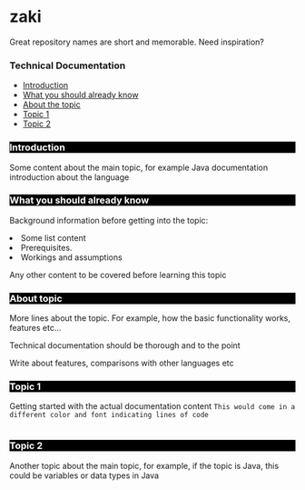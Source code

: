 # zaki
Great repository names are short and memorable. Need inspiration? 
<html>
<!--This example uses the default bootstrap stylesheet-->
<link rel="stylesheet" href="https://maxcdn.bootstrapcdn.com/bootstrap/3.3.7/css/bootstrap.min.css"
         integrity="sha384-BVYiiSIFeK1dGmJRAkycuHAHRg32OmUcww7on3RYdg4Va+PmSTsz/K68vbdEjh4u" crossorigin="anonymous">
<!--provides a full-width container that can expand or collapse based on the size of viewport-->
<div class="container-fluid">
   <div class="row">
       <div class="col-md-2 col-sm-12 col-xs-12">
           <nav id="navbar">
               <h3>Technical Documentation</h3>
               <!--content stacking for smaller screens-->
               <ul class="nav nav-pills nav-stacked">
                <!--internal linking to the respective sections-->
                   <a class="nav-link" href="#Introduction" rel="internal">
                       <li>Introduction</li>
                   </a>
                   <a class="nav-link" href="#What_you_should_already_know" rel="internal">
                       <li>What you should already know</li>
                   </a>
                   <a class="nav-link" href="#About_Topic" rel="internal">
                       <li>About the topic</li>
                   </a>
                   <a class="nav-link" href="#Topic_1" rel="internal">
                       <li>Topic 1</li>
                   </a>
                   <a class="nav-link" href="#Topic_2" rel="internal">
                       <li>Topic 2</li>
                   </a>
                </ul>
           </nav>
       </div>
       <div class="col-md-10 col-sm-12 col-xs-12">
           <main id="main-doc">
               <section class="main-section" id="Introduction" >
                <!--basic styling for the headings, better practice to do the same in a css file as the styling is same for all headers-->
                   <h3 style = "background: black; color: white">Introduction</h3>
                   <article>
                   <p>Some content about the main topic, for example Java documentation introduction about the language
                       </article>
               </section>
               <section class="main-section" id="What_you_should_already_know">
                   <h3 style = "background: black; color: white">What you should already know</h3>
                   <article>
                       <p>Background information before getting into the topic:</p>
<!--creating list using html-->
                       <li>Some list content</li>
                       <li>Prerequisites.</li>
                       <li>Workings and assumptions</li>
                       <p>Any other content to be covered before learning this topic</p>
                       </artice>
               </section>
               <section class="main-section" id="About_Topic">
                   <h3 style = "background: black; color: white">About topic</h3>
                   <article>
                       <p>More lines about the topic. For example, how the basic functionality works, features etc...</p>
                       <p>
                       Technical documentation should be thorough and to the point
                       </p>
                       <p>
                       Write about features, comparisons with other languages etc
                       </p>
                   </article>
               </section>
               <section class="main-section" id="Topic_1">
                   <h3 style = "background: black; color: white">Topic 1</h3>
                   <article>
                       Getting started with the actual documentation content
                       <code>This would come in a different color and font indicating lines of code
                       </code>
                   </article>
               </section>
               <section class="main-section" id="Topic_2">
                   <h3 style = "background: black; color: white">Topic 2</h3>
                   <p>
Another topic about the main topic, for example, if the topic is Java, this could be variables or data types in Java
                   </p>
               </section>
           </main>
       </div>
   </div>
</div>
</html>
